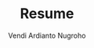 ---
layout: cv
title: "Resume"
permalink: /cv/
author: "Vendi Ardianto Nugroho"
tagline: "Data & AI Engineer"
email: "vendianugroho[at]gmail[dot]com"
linkedin: "vendianugroho"
github: "ardiantovn"
medium: "ardiantovn"


# Professional Experience
experience:
  - title: "Wireless Communication AI Researcher"
    company: "Intelligent Signal Processing Lab, Sejong University, Seoul, South Korea"
    date: "Sep 2023 - Aug 2025"
    description:
      - "Developed **a GPS-based beam prediction and tracking deep learning model** for 
      UAV mmWave communication, **improving** beam prediction **accuracy** 
      through novel data set splitting strategy, GPS data preprocessing, and lightweight model architecture."
    skills:
      - "Python"
      - "LaTex"

  - title: "Data Engineer"
    company: "Kompas Gramedia (An Indonesian News Media Company), Jakarta, Indonesia"
    date: "July 2022 - June 2023"
    description:
      - "Developed an **ETL process** using Python, SQL, Apache Airflow, and Bigquery, enabling **efficient data processing** for company stakeholders."
      - "Developed and deployed an **article recommendation model** and an **article classifier model** aimed at **increasing reader engagement**."
      - "Conducted **research** on GPT, Named Entity Recognition (NER), and topic modelling, **identifying opportunities to enhance** the article recommendation **features**."      
    skills:
      - "Python"
      - "Go Lang"
      - "SQL"
      - "Apache Airflow"
      - "Bigquery"
      - "Kubernetes"
      - "Docker"

  - title: "Data Analyst"
    company: "Big Data Analytics Laboratory, Politics and Government Department, FISIPOL, UGM, Yogyakarta, Indonesia"
    date: "Feb 2019 - June 2022"
    description:
      - "Enabled **comprehensive Twitter and news data analysis** for political science researchers, leading to **more accurate insights** for published studies."
      - "Created **visualizations** of Twitter and news data using Gephi and Tableau, enhancing **reader understanding** of key trends."
      - "Developed a new **Twitter & News Insight Dashboard** using Apache Airflow and Superset, enabling **automatic weekly analysis** capabilities." 
      - "Developed and delivered **training materials** on Twitter & News Data Analysis, **enhancing researchers' data collection, processing, and visualization skills**."
      - "Implemented a **gender prediction model** based on person names, **streamlining demographic analysis** in research studies."
    skills:
      - "Python"
      - "Apache Airflow"
      - "Apache Superset"
      - "Gephi"
      - "Tableau"
      - "SQL"

  - title: "Student Intern"
    company: "PT. Pagilaran (An Indonesian Tea Company), Batang, Indonesia"
    date: "Dec 2018 - Jan 2019"
    description:
      - "**Measured and reported** tea oxidation room temperature and humidity, confirming **compliance with company standards**."
    skills:
      - "Python"
  
  - title: "Assistant Instructor of Digital System Labwork"
    company: "Department of Nuclear Engineering and Engineering Physics, UGM, Yogyakarta, Indonesia"
    date: "Sep 2018 - Nov 2018"
    description:
      - "**Mentored student groups** in digital system lab work, guiding them to **successfully complete their projects**."
    skills:
      - "Arduino"
      - "PSoC Creator IDE"

# Education
education:
  - degree: "Master of Science in Intelligent Mechatronics Engineering"
    institution: "Sejong University, Seoul, South Korea"
    date: "Sep 2023 - Aug 2025"
    advisor: "Professor Byung Moo Lee"
    details:
      - "Specialized in Deep Learning for Wireless Communication"

  - degree: "Bachelor of Engineering in Engineering Physics"
    institution: "Universitas Gadjah Mada, Yogyakarta, Indonesia"
    date: "Aug 2015 - Aug 2020"
    advisor: "Dr. Awang N.I. Wardana and Dr. Dwi Joko Suroso"
    details:
      - "Specialized in Instumentation Engineering"

# Publications
publications:
  - title: "GPS-Aided Deep Learning for Beam Prediction and Tracking in UAV mmWave Communication"
    link: "https://ieeexplore.ieee.org/document/11072409"
    organization: "IEEE ACCESS"
    status: "Code: https://github.com/ardiantovn/gpsbeam."
    date: "July 2025"
  - title: "A Survey of Federated Learning for mmWave Massive MIMO"
    link: "https://ieeexplore.ieee.org/document/10521620"
    organization: "IEEE Internet of Things Journal (top 3,6% journal in computer science & information system category)"
    date: "May 2024"
  - title: "Analysis of Battery Management Algorithms on DC Microgrids"
    link: "https://jurnal.untan.ac.id/index.php/Elkha/article/view/42728"
    organization: "ELKHA"
    date: "April 2021"

# Certifications
certifications:
 - title: "5G for Everyone"
   link: "https://www.coursera.org/account/accomplishments/verify/87GJJPMP4FB5?utm_source=link&utm_medium=certificate&utm_content=cert_image&utm_campaign=sharing_cta&utm_product=course"
   organization: "Qualcomm Wireless Academy"
   date: "January 2024"
 - title: "Automotive Radar"
   link: "https://www.udemy.com/certificate/UC-6b0cecd5-c665-4d00-9884-cd974b60ab96/"
   organization: "Udemy"
   date: "January 2024"
 - title: "Apache Airflow | A Real-Time & Hands-On Course on Airflow"
   link: "https://www.udemy.com/certificate/UC-429244c7-76ee-43ca-ab07-ec38a8f53a69/"
   organization: "Udemy"
   date: "January 2021"

  # Patents
patents:
  - title: "무인 비행체 가능형 밀리미터파 통신을 위한 글로벌 항법 위성 시스템 보조형 딥 러닝 기반 빔 예측 및 추적"
    application_date: "March 2025"
    description: "Deep learning-based beam prediction and tracking assisted global navigation satellite system for unmanned aerial vehicle-capable millimeter wave communications"
    inventor: "Vendi Ardianto Nugroho and Byung Moo Lee"
    application_number: "10-2025-0031583"
    status: "filed"
  
---